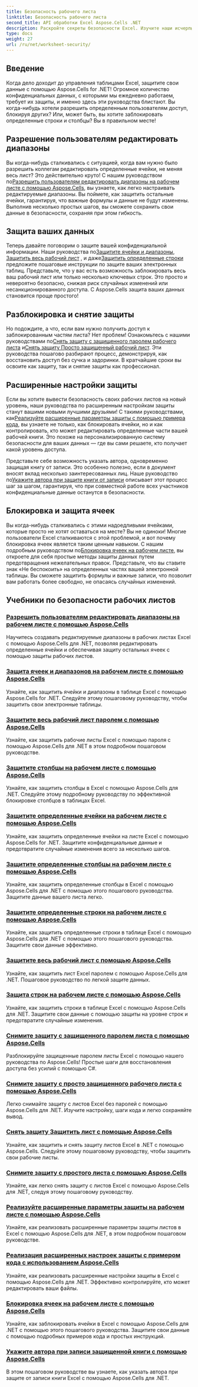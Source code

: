 ```yaml
---
title: Безопасность рабочего листа
linktitle: Безопасность рабочего листа
second_title: API обработки Excel Aspose.Cells .NET
description: Раскройте секреты безопасности Excel. Изучите наши исчерпывающие руководства Aspose.Cells для .NET, чтобы без труда защищать, редактировать и управлять своими рабочими листами.
type: docs
weight: 27
url: /ru/net/worksheet-security/
---
```

## Введение

Когда дело доходит до управления таблицами Excel, защитите свои данные с помощью Aspose.Cells for .NET! Огромное количество конфиденциальных данных, с которыми мы ежедневно работаем, требует их защиты, и именно здесь эти руководства блистают. Вы когда-нибудь хотели разрешить определенным пользователям доступ, блокируя других? Или, может быть, вы хотите заблокировать определенные строки и столбцы? Вы в правильном месте!

## Разрешение пользователям редактировать диапазоны
 Вы когда-нибудь сталкивались с ситуацией, когда вам нужно было разрешить коллегам редактировать определенные ячейки, не меняя весь лист? Это действительно круто! С нашим руководством по[Разрешить пользователям редактировать диапазоны на рабочем листе с помощью Aspose.Cells](./allow-edit-ranges/), вы узнаете, как легко настраивать редактируемые диапазоны. Вы поймете, как защитить остальные ячейки, гарантируя, что важные формулы и данные не будут изменены. Выполнив несколько простых шагов, вы сможете сохранить свои данные в безопасности, сохраняя при этом гибкость.

## Защита ваших данных
Теперь давайте поговорим о защите вашей конфиденциальной информации. Наши руководства по[Защитите ячейки и диапазоны](./protect-cells-and-ranges/), [Защитить весь рабочий лист](./protect-worksheet/) , и даже[Защитить определенные строки](./protect-specific-rows/) предложите пошаговые инструкции по защите ваших электронных таблиц. Представьте, что у вас есть возможность заблокировать весь ваш рабочий лист или только несколько ключевых строк. Это просто и невероятно безопасно, снижая риск случайных изменений или несанкционированного доступа. С Aspose.Cells защита ваших данных становится проще простого!

## Разблокировка и снятие защиты
 Но подождите, а что, если вам нужно получить доступ к заблокированным частям листа? Нет проблем! Ознакомьтесь с нашими руководствами по[Снять защиту с защищенного паролем рабочего листа](./unprotect-password-worksheet/) и[Снять защиту Просто защищенный рабочий лист](./unprotect-simply-protected/). Эти руководства пошагово разбирают процесс, демонстрируя, как восстановить доступ без сучка и задоринки. В кратчайшие сроки вы освоите как защиту, так и снятие защиты как профессионал.

## Расширенные настройки защиты

Если вы хотите вывести безопасность своих рабочих листов на новый уровень, наши руководства по расширенным настройкам защиты станут вашими новыми лучшими друзьями! С такими руководствами, как[Реализуйте расширенные параметры защиты с помощью примера кода](./advanced-protection-settings-example-code/), вы узнаете не только, как блокировать ячейки, но и как контролировать, кто может редактировать определенные части вашей рабочей книги. Это похоже на персонализированную систему безопасности для ваших данных — где вы сами решаете, кто получает какой уровень доступа. 

 Представьте себе возможность указать автора, одновременно защищая книгу от записи. Это особенно полезно, если в документ вносят вклад несколько заинтересованных лиц. Наше руководство по[Укажите автора при защите книги от записи](./specify-author-write-protect-workbook/) описывает этот процесс шаг за шагом, гарантируя, что при совместной работе всех участников конфиденциальные данные останутся в безопасности.

## Блокировка и защита ячеек

Вы когда-нибудь сталкивались с этими надоедливыми ячейками, которые просто не хотят оставаться на месте? Вы не одиноки! Многие пользователи Excel сталкиваются с этой проблемой, и вот почему блокировка ячеек является таким ценным навыком. С нашим подробным руководством по[Блокировка ячеек на рабочем листе](./lock-cells/), вы откроете для себя простые методы защиты данных путем предотвращения нежелательных правок. Представьте, что вы ставите знак «Не беспокоить» на определенных частях вашей электронной таблицы. Вы сможете защитить формулы и важные записи, что позволит вам работать более свободно, не опасаясь случайных изменений. 

## Учебники по безопасности рабочих листов
### [Разрешить пользователям редактировать диапазоны на рабочем листе с помощью Aspose.Cells](./allow-edit-ranges/)
Научитесь создавать редактируемые диапазоны в рабочих листах Excel с помощью Aspose.Cells для .NET, позволяя редактировать определенные ячейки и обеспечивая защиту остальных ячеек с помощью защиты рабочих листов.
### [Защита ячеек и диапазонов на рабочем листе с помощью Aspose.Cells](./protect-cells-and-ranges/)
Узнайте, как защитить ячейки и диапазоны в таблице Excel с помощью Aspose.Cells for .NET. Следуйте этому пошаговому руководству, чтобы защитить свои электронные таблицы.
### [Защитите весь рабочий лист паролем с помощью Aspose.Cells](./protect-worksheet-password/)
Узнайте, как защитить рабочие листы Excel с помощью пароля с помощью Aspose.Cells для .NET в этом подробном пошаговом руководстве.
### [Защитите столбцы на рабочем листе с помощью Aspose.Cells](./protect-columns/)
Узнайте, как защитить столбцы в Excel с помощью Aspose.Cells для .NET. Следуйте этому подробному руководству по эффективной блокировке столбцов в таблицах Excel.
### [Защитите определенные ячейки на рабочем листе с помощью Aspose.Cells](./protect-specific-cells/)
Узнайте, как защитить определенные ячейки на листе Excel с помощью Aspose.Cells for .NET. Защитите конфиденциальные данные и предотвратите случайные изменения всего за несколько шагов.
### [Защитите определенные столбцы на рабочем листе с помощью Aspose.Cells](./protect-specific-columns/)
Узнайте, как защитить определенные столбцы в Excel с помощью Aspose.Cells для .NET с помощью этого пошагового руководства. Защитите данные вашего листа легко.
### [Защитите определенные строки на рабочем листе с помощью Aspose.Cells](./protect-specific-rows/)
Узнайте, как защитить определенные строки в таблице Excel с помощью Aspose.Cells для .NET с помощью этого пошагового руководства. Защитите свои данные эффективно.
### [Защитите весь рабочий лист с помощью Aspose.Cells](./protect-worksheet/)
Узнайте, как защитить лист Excel паролем с помощью Aspose.Cells для .NET. Пошаговое руководство по легкой защите данных.
### [Защита строк на рабочем листе с помощью Aspose.Cells](./protect-rows/)
Узнайте, как защитить строки в таблице Excel с помощью Aspose.Cells для .NET. Защитите свои данные с помощью защиты на уровне строк и предотвратите случайные изменения.
### [Снимите защиту с защищенного паролем листа с помощью Aspose.Cells](./unprotect-password-worksheet/)
Разблокируйте защищенные паролем листы Excel с помощью нашего руководства по Aspose.Cells! Простые шаги для восстановления доступа без усилий с помощью C#. 
### [Снимите защиту с просто защищенного рабочего листа с помощью Aspose.Cells](./unprotect-simply-protected/)
Легко снимайте защиту с листов Excel без паролей с помощью Aspose.Cells для .NET. Изучите настройку, шаги кода и легко сохраняйте вывод.
### [Снять защиту Защитить лист с помощью Aspose.Cells](./unprotect-protect-sheet/)
Узнайте, как защитить и снять защиту листов Excel в .NET с помощью Aspose.Cells. Следуйте этому пошаговому руководству, чтобы защитить свои рабочие листы.
### [Снимите защиту с простого листа с помощью Aspose.Cells](./unprotect-simple-sheet/)
Узнайте, как легко снять защиту с листов Excel с помощью Aspose.Cells для .NET, следуя этому пошаговому руководству.
### [Реализуйте расширенные параметры защиты на рабочем листе с помощью Aspose.Cells](./implement-advanced-protection-settings/)
Узнайте, как реализовать расширенные параметры защиты листов в Excel с помощью Aspose.Cells для .NET, в этом подробном пошаговом руководстве.
### [Реализация расширенных настроек защиты с примером кода с использованием Aspose.Cells](./advanced-protection-settings-example-code/)
Узнайте, как реализовать расширенные настройки защиты в Excel с помощью Aspose.Cells для .NET. Эффективно контролируйте, кто может редактировать ваши файлы.
### [Блокировка ячеек на рабочем листе с помощью Aspose.Cells](./lock-cells/)
Узнайте, как заблокировать ячейки в Excel с помощью Aspose.Cells для .NET с помощью этого пошагового руководства. Защитите свои данные с помощью подробных примеров кода и простых инструкций.
### [Укажите автора при записи защищенной книги с помощью Aspose.Cells](./specify-author-write-protect-workbook/)
В этом пошаговом руководстве вы узнаете, как указать автора при защите от записи книги Excel с помощью Aspose.Cells для .NET.